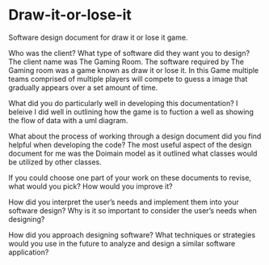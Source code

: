 # Draw-it-or-lose-it
Software design document for draw it or lose it game.

Who was the client? What type of software did they want you to design?
The client name was The Gaming Room. The software required by The Gaming room was a game known as draw it or lose it. In this Game multiple teams comprised of multiple players will compete to guess a image that gradually appears over a set amount of time.

What did you do particularly well in developing this documentation?
I beleive I did well in outlining how the game is to fuction a well as showing the flow of data with a uml diagram.

What about the process of working through a design document did you find helpful when developing the code?
The most useful aspect of the design document for me was the Doimain model as it outlined what classes would be utilized by other classes.

If you could choose one part of your work on these documents to revise, what would you pick? How would you improve it?

How did you interpret the user’s needs and implement them into your software design? Why is it so important to consider the user’s needs when designing?

How did you approach designing software? What techniques or strategies would you use in the future to analyze and design a similar software application?
